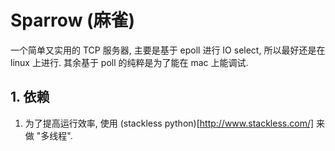 # Sparrow (麻雀)
一个简单又实用的 TCP 服务器, 主要是基于 epoll 进行 IO select, 所以最好还是在 linux 上进行.
其余基于 poll 的纯粹是为了能在 mac 上能调试.


## 1. 依赖

1. 为了提高运行效率, 使用 (stackless python)[http://www.stackless.com/] 来做 "多线程".
